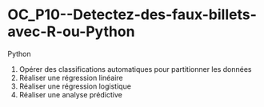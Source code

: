 # OC_P10--Detectez-des-faux-billets-avec-R-ou-Python
Python
  1. Opérer des classifications automatiques pour partitionner les données
  2. Réaliser une régression linéaire
  3. Réaliser une régression logistique
  4. Réaliser une analyse prédictive
